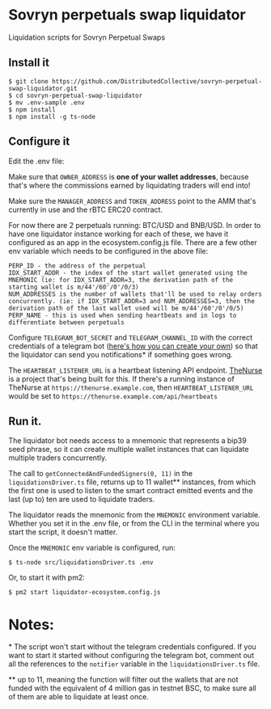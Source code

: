# Sovryn perpetuals swap liquidator
Liquidation scripts for Sovryn Perpetual Swaps
 
## Install it
```
$ git clone https://github.com/DistributedCollective/sovryn-perpetual-swap-liquidator.git
$ cd sovryn-perpetual-swap-liquidator
$ mv .env-sample .env
$ npm install
$ npm install -g ts-node
``` 

## Configure it

Edit the .env file:

Make sure that `OWNER_ADDRESS` is **one of your wallet addresses**, because that's where the commissions earned by liquidating traders will end into!

Make sure the `MANAGER_ADDRESS` and `TOKEN_ADDRESS` point to the AMM that's currently in use and the rBTC ERC20 contract. 

For now there are 2 perpetuals running: BTC/USD and BNB/USD. In order to have one liquidator instance working for each of these, we have it configured as an app in the ecosystem.config.js file. There are a few other env variable which needs to be configured in the above file:

    PERP_ID - the address of the perpetual
    IDX_START_ADDR - the index of the start wallet generated using the MNEMONIC (ie: for IDX_START_ADDR=3, the derivation path of the starting wallet is m/44'/60'/0'/0/3)
    NUM_ADDRESSES is the number of wallets that'll be used to relay orders concurrently. (ie: if IDX_START_ADDR=3 and NUM_ADDRESSES=3, then the derivation path of the last wallet used will be m/44'/60'/0'/0/5)
    PERP_NAME - this is used when sending heartbeats and in logs to differentiate between perpetuals


Configure `TELEGRAM_BOT_SECRET` and `TELEGRAM_CHANNEL_ID` with the correct credentials of a telegram bot ([here's how you can create your own](https://core.telegram.org/bots#3-how-do-i-create-a-bot)) so that the liquidator can send you notifications* if something goes wrong.

The `HEARTBEAT_LISTENER_URL` is a heartbeat listening API endpoint. [TheNurse](https://github.com/DistributedCollective/TheNurse) is a project that's being built for this. If there's a running instance of TheNurse at `https://thenurse.example.com`, then `HEARTBEAT_LISTENER_URL` would be set to `https://thenurse.example.com/api/heartbeats`

## Run it.

The liquidator bot needs access to a mnemonic that represents a bip39 seed phrase, so it can create multiple wallet instances that can liquidate multiple traders concurrently.

The call to `getConnectedAndFundedSigners(0, 11)` in the `liquidationsDriver.ts` file, returns up to 11 wallet** instances, from which the first one is used to listen to the smart contract emitted events and the last (up to) ten are used to liquidate traders.

The liquidator reads the mnemonic from the `MNEMONIC` environment variable. Whether you set it in the .env file, or from the CLI in the terminal where you start the script, it doesn't matter.

Once the `MNEMONIC` env variable is configured, run:
```
$ ts-node src/liquidationsDriver.ts .env
```

Or, to start it with pm2:

```
$ pm2 start liquidator-ecosystem.config.js
```


# Notes:

\* The script won't start without the telegram credentials configured. If you want to start it started without configuring the telegram bot, comment out all the references to the `notifier` variable in the `liquidationsDriver.ts` file.
  
** up to 11, meaning the function will filter out the wallets that are not funded with the equivalent of 4 million gas in testnet BSC, to make sure all of them are able to liquidate at least once.
